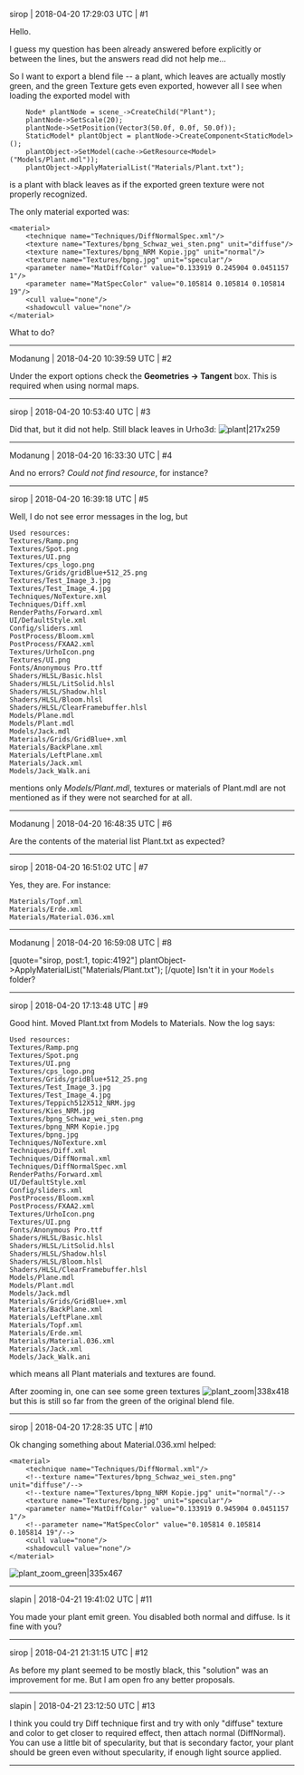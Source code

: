 sirop | 2018-04-20 17:29:03 UTC | #1

Hello.

I guess my question has been already answered before explicitly or between the lines,
but the answers read did not help me...

So I want to export a blend file -- a plant, which leaves are actually mostly green, and the green Texture gets even exported, however all I see when loading the exported model with

        Node* plantNode = scene_->CreateChild("Plant");
        plantNode->SetScale(20);    
        plantNode->SetPosition(Vector3(50.0f, 0.0f, 50.0f));
        StaticModel* plantObject = plantNode->CreateComponent<StaticModel>();
        plantObject->SetModel(cache->GetResource<Model>("Models/Plant.mdl"));
        plantObject->ApplyMaterialList("Materials/Plant.txt");
is a plant with black leaves as if the exported green texture were not properly recognized.

The only material exported was:

    <material>
    	<technique name="Techniques/DiffNormalSpec.xml"/>
    	<texture name="Textures/bpng_Schwaz_wei_sten.png" unit="diffuse"/>
    	<texture name="Textures/bpng_NRM Kopie.jpg" unit="normal"/>
    	<texture name="Textures/bpng.jpg" unit="specular"/>
    	<parameter name="MatDiffColor" value="0.133919 0.245904 0.0451157 1"/>
    	<parameter name="MatSpecColor" value="0.105814 0.105814 0.105814 19"/>
    	<cull value="none"/>
    	<shadowcull value="none"/>
    </material>

What to do?

-------------------------

Modanung | 2018-04-20 10:39:59 UTC | #2

Under the export options check the **Geometries -> Tangent** box. This is required when using normal maps.

-------------------------

sirop | 2018-04-20 10:53:40 UTC | #3

Did that, but it did not help.
Still black leaves in Urho3d:
![plant|217x259](upload://6vRbMMQXByLAFDZ0btjzx1ehH9v.png)

-------------------------

Modanung | 2018-04-20 16:33:30 UTC | #4

And no errors? _Could not find resource_, for instance?

-------------------------

sirop | 2018-04-20 16:39:18 UTC | #5

Well, I do not see error messages in the log, but

    Used resources:
    Textures/Ramp.png
    Textures/Spot.png
    Textures/UI.png
    Textures/cps_logo.png
    Textures/Grids/gridBlue+512_25.png
    Textures/Test_Image_3.jpg
    Textures/Test_Image_4.jpg
    Techniques/NoTexture.xml
    Techniques/Diff.xml
    RenderPaths/Forward.xml
    UI/DefaultStyle.xml
    Config/sliders.xml
    PostProcess/Bloom.xml
    PostProcess/FXAA2.xml
    Textures/UrhoIcon.png
    Textures/UI.png
    Fonts/Anonymous Pro.ttf
    Shaders/HLSL/Basic.hlsl
    Shaders/HLSL/LitSolid.hlsl
    Shaders/HLSL/Shadow.hlsl
    Shaders/HLSL/Bloom.hlsl
    Shaders/HLSL/ClearFramebuffer.hlsl
    Models/Plane.mdl
    Models/Plant.mdl
    Models/Jack.mdl
    Materials/Grids/GridBlue+.xml
    Materials/BackPlane.xml
    Materials/LeftPlane.xml
    Materials/Jack.xml
    Models/Jack_Walk.ani

mentions only _Models/Plant.mdl_, textures or materials of Plant.mdl are not mentioned as if they were not searched for at all.

-------------------------

Modanung | 2018-04-20 16:48:35 UTC | #6

Are the contents of the material list Plant.txt as expected?

-------------------------

sirop | 2018-04-20 16:51:02 UTC | #7

Yes, they are. For instance:

    Materials/Topf.xml
    Materials/Erde.xml
    Materials/Material.036.xml

-------------------------

Modanung | 2018-04-20 16:59:08 UTC | #8

[quote="sirop, post:1, topic:4192"]
plantObject-&gt;ApplyMaterialList("Materials/Plant.txt");
[/quote]
Isn't it in your `Models` folder?

-------------------------

sirop | 2018-04-20 17:13:48 UTC | #9

Good hint. Moved Plant.txt from Models to Materials.
Now the log says:

    Used resources:
    Textures/Ramp.png
    Textures/Spot.png
    Textures/UI.png
    Textures/cps_logo.png
    Textures/Grids/gridBlue+512_25.png
    Textures/Test_Image_3.jpg
    Textures/Test_Image_4.jpg
    Textures/Teppich512X512_NRM.jpg
    Textures/Kies_NRM.jpg
    Textures/bpng_Schwaz_wei_sten.png
    Textures/bpng_NRM Kopie.jpg
    Textures/bpng.jpg
    Techniques/NoTexture.xml
    Techniques/Diff.xml
    Techniques/DiffNormal.xml
    Techniques/DiffNormalSpec.xml
    RenderPaths/Forward.xml
    UI/DefaultStyle.xml
    Config/sliders.xml
    PostProcess/Bloom.xml
    PostProcess/FXAA2.xml
    Textures/UrhoIcon.png
    Textures/UI.png
    Fonts/Anonymous Pro.ttf
    Shaders/HLSL/Basic.hlsl
    Shaders/HLSL/LitSolid.hlsl
    Shaders/HLSL/Shadow.hlsl
    Shaders/HLSL/Bloom.hlsl
    Shaders/HLSL/ClearFramebuffer.hlsl
    Models/Plane.mdl
    Models/Plant.mdl
    Models/Jack.mdl
    Materials/Grids/GridBlue+.xml
    Materials/BackPlane.xml
    Materials/LeftPlane.xml
    Materials/Topf.xml
    Materials/Erde.xml
    Materials/Material.036.xml
    Materials/Jack.xml
    Models/Jack_Walk.ani

which means all Plant materials and textures are found.

After zooming in, one can see some green textures
![plant_zoom|338x418](upload://57ywGZAjugRQvW0u9TUVj1fxSYK.png)
but this is still so far from the green of the original blend file.

-------------------------

sirop | 2018-04-20 17:28:35 UTC | #10

Ok changing something about Material.036.xml helped:

    <material>
    	<technique name="Techniques/DiffNormal.xml"/>
    	<!--texture name="Textures/bpng_Schwaz_wei_sten.png" unit="diffuse"/-->
    	<!--texture name="Textures/bpng_NRM Kopie.jpg" unit="normal"/-->
    	<texture name="Textures/bpng.jpg" unit="specular"/>
    	<parameter name="MatDiffColor" value="0.133919 0.945904 0.0451157 1"/>
    	<!--parameter name="MatSpecColor" value="0.105814 0.105814 0.105814 19"/-->
    	<cull value="none"/>
    	<shadowcull value="none"/>
    </material>
![plant_zoom_green|335x467](upload://7kzjAdi6VMfv289NkGDPygpPYli.jpg)

-------------------------

slapin | 2018-04-21 19:41:02 UTC | #11

You made your plant emit green. You disabled both normal and diffuse. Is it fine with you?

-------------------------

sirop | 2018-04-21 21:31:15 UTC | #12

As before my plant seemed to be mostly black, this "solution"  was an improvement for me.
But I am open fro any better proposals.

-------------------------

slapin | 2018-04-21 23:12:50 UTC | #13

I think you could try Diff technique first and try with only "diffuse" texture and color to get closer to required effect, then attach normal (DiffNormal). You can use a little bit of specularity, but that is secondary factor, your plant should be green even without specularity, if enough light source applied.

-------------------------

